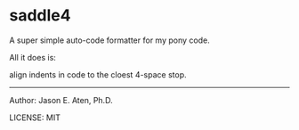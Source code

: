 saddle4
========

A super simple auto-code formatter for my pony code.

All it does is:

align indents in code to the cloest 4-space stop.

---
Author: Jason E. Aten, Ph.D.

LICENSE: MIT
